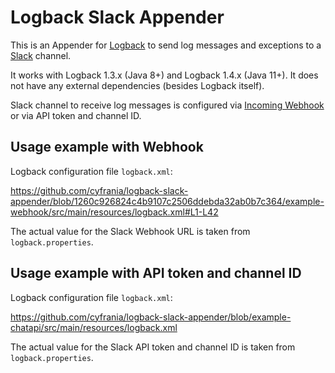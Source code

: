 # Logback Slack Appender 

This is an Appender for [Logback](http://logback.qos.ch/) 
to send log messages and exceptions to a [Slack](https://slack.com/) channel.

It works with Logback 1.3.x (Java 8+) and Logback 1.4.x (Java 11+).
It does not have any external dependencies (besides Logback itself).

Slack channel to receive log messages is configured 
via [Incoming Webhook](https://api.slack.com/messaging/webhooks)
or via API token and channel ID.

## Usage example with Webhook

Logback configuration file `logback.xml`:

https://github.com/cyfrania/logback-slack-appender/blob/1260c926824c4b9107c2506ddebda32ab0b7c364/example-webhook/src/main/resources/logback.xml#L1-L42

The actual value for the Slack Webhook URL is taken from `logback.properties`. 

## Usage example with API token and channel ID

Logback configuration file `logback.xml`:

https://github.com/cyfrania/logback-slack-appender/blob/example-chatapi/src/main/resources/logback.xml

The actual value for the Slack API token and channel ID is taken from `logback.properties`. 
